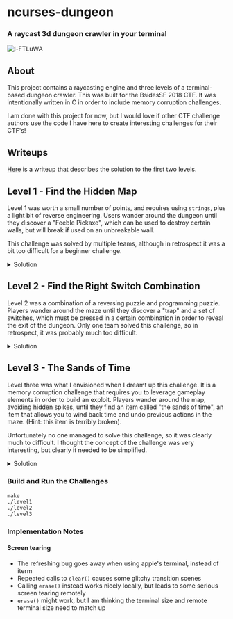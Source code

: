 # ncurses-dungeon
### A raycast 3d dungeon crawler in your terminal
![l-FTLuWA](https://github.com/eastebry/ncurses-dungeon/assets/1396340/dd5a8ab9-bf1a-4506-9cf3-2004a21ad3c3)

## About
This project contains a raycasting engine and three levels of a terminal-based dungeon crawler. This was built for the BsidesSF 2018 CTF. It was intentionally  written in C in order to include memory corruption challenges.

I am done with this project for now, but I would love if other CTF challenge authors use the code I have here to create interesting challenges for their CTF's!

## Writeups
[Here](https://medium.com/@microaeris/bsidessf-2018-ctf-fd23a265eb42) is a writeup that describes the solution to the first two levels.

## Level 1 - Find the Hidden Map
Level 1 was worth a small number of points, and requires using `strings`, plus a light bit of reverse engineering. Users wander around the dungeon until they discover a "Feeble Pickaxe", which can be used to destroy certain walls, but will break if used on an unbreakable wall.

This challenge was solved by multiple teams, although in retrospect it was a bit too difficult for a beginner challenge.

<details>
    <summary>Solution</summary>
    Running `strings` on the binary will reveal multiple text clues, along with one very long string.
    ```
    > strings -n30 level1
    ********************X  ab c dd&     *  XX*** **  d&     i  XXee --*  ---ii--*  XXee             *  XX------- XXXX  X*  XX     **pX X    *  XX  &  ** X&&&&&&&  XX  &              -XX  -----&& *****   XX        X     &X  XX---&  * XX&&&j&   X-   &      &       X-------------------XXff    gggXX-**   -XX----------   *   -XX--    &  X-------*XX  &  &&    &    XXXX  &&--&&----------XXzX&&----   - -    X*E******************
    Immediately after entering, you hear a thunderous boom
    The wall ceiling behind you collapse into a pile of rubble
    You barely avoid the falling rock, but you are now trapped
    The air here is thick and damp.
    You feel a light breeze. This dungeon is large and cavernous.
    There is a skeleton lying on the ground. It has clearly been here for while.
    The bones of its fingers are curled around a piece of parchment.
    ...
    The note reads: I've been trapped in this maze for weeks.
    This dungeon is a labyrenth. I've expored every passageway ten times,
    but still can't find where I entered. I wish I had a map.
    The note reads: I ran into a another group of explorers today.
    They told me that some of the stone walls are more brittle than others
    and could be broken. No help to me. I can't tell any of these apart.
    You examine the walls for cracks, but find nothing. This rock seems solid
    ...
    You swing the pickaxe. It strikes nothing.
    You swing the pickaxe against the rock. The rock crumbles apart
    You swing the pickaxe, and it breaks
    ```
    The text clues indicate that you must use the pickaxe to break certain walls. The long string is a map encoded in a single line, which can be split into multple to look like this:
    ```
        ********************
        X  ab c dd&     *  X
        X*** **  d&     i  X
        Xee --*  ---ii--*  X
        Xee             *  X
        X------- XXXX  X*  X
        X     **pX X    *  X
        X  &  ** X&&&&&&&  X
        X  &              -X
        X  -----&& *****   X
        X        X     &X  X
        X---&  * XX&&&j&   X
        -   &      &       X
        -------------------X
        Xff    gggXX-**   -X
        X----------   *   -X
        X--    &  X-------*X
        X  &  &&    &    XXX
        X  &&--&&----------X
        XzX&&----   - -    X
        *E******************
    ```
    Reversing the binary will reveal that the characters `X * - &` are walls, and the letter-characters are events. The seemingly unreachable `E` character is the end of the level, and reveal the flag. There appears to be no way to reach the `E character`.
    
    Returning to the binary, you will find that there is another very long, non-ascii string that is the exact same length as the map string. Reversing the code paths that lead to the `You swing the pickaxe against the rock. The rock crumbles apart` message, you will see that each character of this longer string is `xored` with each character of the map string and `0x99` to determine if the wall can be broken. This means that you can `xor` each character of the non-ascii string with `0x99` to reveal a hidden map! Wherever there are difference between the first and the second maps, there is a breakable wall.

</details>

## Level 2 - Find the Right Switch Combination
Level 2 was a combination of a reversing puzzle and programming puzzle. Players wander around the maze until they discover a "trap" and a set of switches, which must be pressed in a certain combination in order to reveal the exit of the dungeon. Only one team solved this challenge, so in retrospect, it was probably much too difficult.

<details>
    <summary>Solution</summary>
    Using `strings` on the binary again, players reveal a map of the dungeon with an interesting set of events (remember, letters = events) in the middle:
    ```
        **********E*********
        *      XX zXX      *
        *       XXXX       *
        * ----   rr    ----*
        *       &   &      *
        ** s******m******  *
        *    ---ssass-X    *
        *    --XsbcdsXX    *
        *    ---sefgs-X    *
        *    --XshijsXX    *
        *ssss---sssss-X    *
        * *******X*X*X**** *
        * ----   *   ----- *
        *      --*--       *
        * ----   *   ----- *
        * X&X&   *   X&X&X *
        *      X&*&X       *
        *&X&X&       X&X&X&*
        *&&&&&&&&&&&&&&&&&&&
    ```
    Reversing futher (very useful to use use a decompiler here), reveals that these events represents switches on the floor that must be pushed in a combination that satisfies this function:
    ```
        bool unlock() {
            unsigned char w = switches[0];
            if (w == 0)
            return false;
            for (int i=1; i < sizeof(switches); i+=1){
                w ^= (w << 5);
                w ^= (w >> 3);
                w ^= (w << 7);
                if (switches[i] != w % 9)
                return false;
            }
            return true;
            }
    ```
    Essentially, the first switch (`switches[0]`) is a seed, that requires each of the other switches to be pressed a certain number of times.

    There are an infinite number of solutions, but there is one catch: not all combinations of button presses are possible. Because switches are immediately adjacent moving off one causes the player to press another.
    
    This essentially boils down to a breadth-first search, starting by pressing a the first button a certain number of times, than using a BFS algorithm to determine if it is possible to press the other switches the correct number of times. Finding the correct combination reveals a hidden exit, which give player the flag.

</details>

## Level 3 - The Sands of Time
Level three was what I envisioned when I dreamt up this challenge. It is a memory corruption challenge that requires you to leverage gameplay elements in order to build an exploit. Players wander around the map, avoiding hidden spikes, until they find an item called "the sands of time", an item that allows you to wind back time and undo previous actions in the maze. (Hint: this item is terribly broken).

Unfortunately no one managed to solve this challenge, so it was clearly much to difficult. I thought the concept of the challenge was very interesting, but clearly it needed to be simplified.

<details>
    <summary>Solution</summary>
    A key difference between this challenge and the prevoius challenges is that both the map and the flag are stored on the stack. This is an important detail for later.
    Wandering around the maze (and avoiding the instant-death spikes), the player will find a item called "The Sands of Time". Using this item allows them to undo the previous step they look in the maze.
    After playing around with The Sands of Time (and possibly doing some reverse engineering), the player will discover that it has one serious bug. The game keeps a list of each action the player takes, and unwinds the last action every time The Sands of Time are used. However, it doesn't actually "undo" the last action, instead it just performs the last action in reverse. If the player walks forward, using the Sands of Time will cause them to walk backwards. The game does not do any bounds checks when The Sands of Time are used.
    This means the player can use the Sands of Time to escape the map! If the player repeatedly walks forward against a wall, they will remain stationary (collision checks are performed). At this point, they can use the Sands of Time to "undo" each of these walk-forward actions, causing them to walk backwards until they eventuall walk backwards out of the map.
    The visuals are rendered to the screen based on the characters in the map, which is stored in the stack. When the player walks outside the map, they are literally walking through the stack, seeing whatever else is stored in memory there. Remember: the flag is also stored on the stack, so if the player skips backwards enough, they will be able to read the flag letter by letter.
Here's a video that shows the whole process, first using the sands of time to walk outside the maze, then walking through the flag. Note the letters `F L A G` on the left wall, as the player skips backwards. They are literally walking through the flag!

https://github.com/eastebry/ncurses-dungeon/assets/1396340/26ae0708-5a31-42fd-8dbc-fe1608073d46

</details>


### Build and Run the Challenges
```
make
./level1
./level2
./level3
```

### Implementation Notes

#### Screen tearing
* The refreshing bug goes away when using apple's terminal, instead of iterm
* Repeated calls to `clear()` causes some glitchy transition scenes
* Calling `erase()` instead works nicely locally, but leads to some serious screen tearing remotely
* `erase()` might work, but I am thinking the terminal size and remote terminal size need to match up
